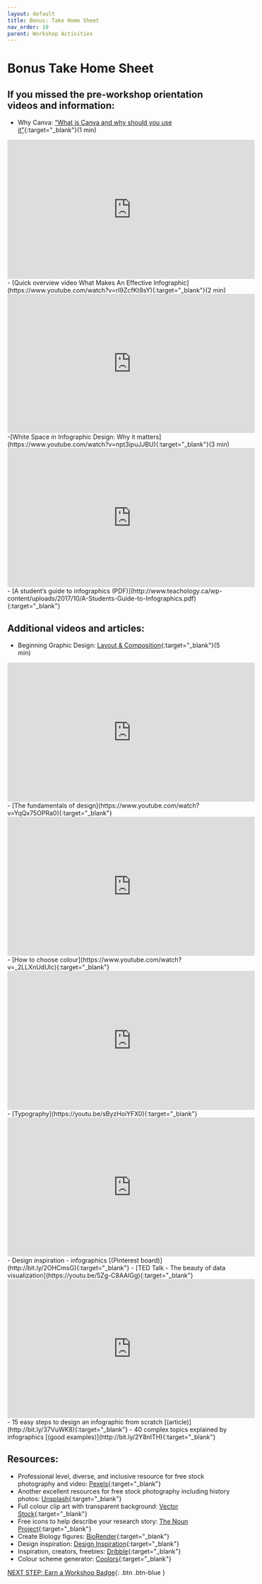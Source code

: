```yaml
---
layout: default
title: Bonus: Take Home Sheet
nav_order: 10
parent: Workshop Activities
---
```

# Bonus Take Home Sheet
## If you missed the pre-workshop orientation videos and information:
- Why Canva: [“What is Canva and why should you use it”](https://www.youtube.com/watch?v=n1nt7uOh008){:target="_blank"}(1 min)
<iframe width="560" height="315" src="https://www.youtube.com/embed/n1nt7uOh008" title="YouTube video player" frameborder="0" allow="accelerometer; autoplay; clipboard-write; encrypted-media; gyroscope; picture-in-picture" allowfullscreen></iframe>
- [Quick overview video What Makes An Effective Infographic](https://www.youtube.com/watch?v=rl9ZcfKt8sY){:target="_blank"}(2 min)
<iframe width="560" height="315" src="https://www.youtube.com/embed/rl9ZcfKt8sY" title="YouTube video player" frameborder="0" allow="accelerometer; autoplay; clipboard-write; encrypted-media; gyroscope; picture-in-picture" allowfullscreen></iframe>
-[White Space in Infographic Design: Why it matters](https://www.youtube.com/watch?v=npt3ipuJJBU){:target="_blank"}(3 min)
<iframe width="560" height="315" src="https://www.youtube.com/embed/npt3ipuJJBU" title="YouTube video player" frameborder="0" allow="accelerometer; autoplay; clipboard-write; encrypted-media; gyroscope; picture-in-picture" allowfullscreen></iframe>
- [A student’s guide to infographics (PDF)](http://www.teachology.ca/wp-content/uploads/2017/10/A-Students-Guide-to-Infographics.pdf){:target="_blank"}

## Additional videos and articles:
- Beginning Graphic Design: [Layout & Composition](https://www.youtube.com/watch?v=a5KYlHNKQB8){:target="_blank"}(5 min) 
<iframe width="560" height="315" src="https://www.youtube.com/embed/a5KYlHNKQB8" title="YouTube video player" frameborder="0" allow="accelerometer; autoplay; clipboard-write; encrypted-media; gyroscope; picture-in-picture" allowfullscreen></iframe>
- [The fundamentals of design](https://www.youtube.com/watch?v=YqQx75OPRa0){:target="_blank"}
<iframe width="560" height="315" src="https://www.youtube.com/embed/YqQx75OPRa0" title="YouTube video player" frameborder="0" allow="accelerometer; autoplay; clipboard-write; encrypted-media; gyroscope; picture-in-picture" allowfullscreen></iframe>
- [How to choose colour](https://www.youtube.com/watch?v=_2LLXnUdUIc){:target="_blank"}
<iframe width="560" height="315" src="https://www.youtube.com/embed/_2LLXnUdUIc" title="YouTube video player" frameborder="0" allow="accelerometer; autoplay; clipboard-write; encrypted-media; gyroscope; picture-in-picture" allowfullscreen></iframe>
- [Typography](https://youtu.be/sByzHoiYFX0){:target="_blank"}
<iframe width="560" height="315" src="https://www.youtube.com/embed/sByzHoiYFX0" title="YouTube video player" frameborder="0" allow="accelerometer; autoplay; clipboard-write; encrypted-media; gyroscope; picture-in-picture" allowfullscreen></iframe>
- Design inspiration - infographics [(Pinterest board)](http://bit.ly/2OHCmsG){:target="_blank"}
- [TED Talk - The beauty of data visualization](https://youtu.be/5Zg-C8AAIGg){:target="_blank"} 
<iframe width="560" height="315" src="https://www.youtube.com/embed/5Zg-C8AAIGg" title="YouTube video player" frameborder="0" allow="accelerometer; autoplay; clipboard-write; encrypted-media; gyroscope; picture-in-picture" allowfullscreen></iframe>
- 15 easy steps to design an infographic from scratch [(article)](http://bit.ly/37VuWK8){:target="_blank"} 
- 40 complex topics explained by infographics [(good examples)](http://bit.ly/2Y8nlTH){:target="_blank"} 

## Resources:
- Professional level, diverse, and inclusive resource for free stock photography and video: [Pexels](https://www.pexels.com){:target="_blank"}
- Another excellent resources for free stock photography including history photos: [Unsplash](https://unsplash.com/){:target="_blank"}
- Full colour clip art with transparent background: [Vector Stock](https://vectorstock.com){:target="_blank"}
- Free icons to help describe your research story: [The Noun Project](https://thenounproject.com){:target="_blank"}
- Create Biology figures: [BioRender](http://BioRender.com){:target="_blank"}
- Design inspiration: [Design Inspiration](https://www.designspiration.com/){:target="_blank"}
- Inspiration, creators, freebies: [Dribble](https://dribbble.com/){:target="_blank"}
- Colour scheme generator: [Coolors](https://coolors.co){:target="_blank"}

[NEXT STEP: Earn a Workshop Badge](informal-credentials.html){: .btn .btn-blue }

